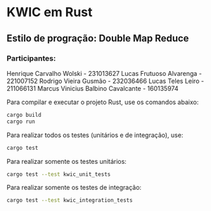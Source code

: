 # KWIC em Rust
## Estilo de progração: Double Map Reduce
### Participantes:
Henrique Carvalho Wolski - 231013627
Lucas Frutuoso Alvarenga - 221007152
Rodrigo Vieira Gusmão - 232036466
Lucas Teles Leiro - 211066131
Marcus Vinicius Balbino Cavalcante - 160135974  

Para compilar e executar o projeto Rust, use os comandos abaixo:

```bash
cargo build
cargo run
```

Para realizar todos os testes (unitários e de integração), use:

```bash
cargo test
```

Para realizar somente os testes unitários:
```bash
cargo test --test kwic_unit_tests
```

Para realizar somente os testes de integração:
```bash
cargo test --test kwic_integration_tests
```